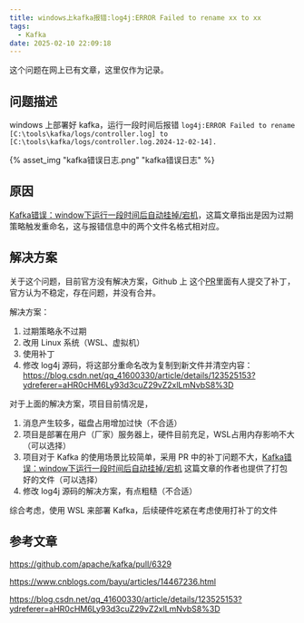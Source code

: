 ```yaml
---
title: windows上kafka报错:log4j:ERROR Failed to rename xx to xx
tags:
  - Kafka
date: 2025-02-10 22:09:18
---
```



这个问题在网上已有文章，这里仅作为记录。

## 问题描述

windows 上部署好 kafka，运行一段时间后报错 `log4j:ERROR Failed to rename [C:\tools\kafka/logs/controller.log] to [C:\tools\kafka/logs/controller.log.2024-12-02-14].`

{% asset_img "kafka错误日志.png" "kafka错误日志" %}


## 原因

[Kafka错误：window下运行一段时间后自动挂掉/宕机](https://www.cnblogs.com/bayu/articles/14467236.html)，这篇文章指出是因为过期策略触发重命名，这与报错信息中的两个文件名格式相对应。


## 解决方案

关于这个问题，目前官方没有解决方案，Github 上 这个[PR](https://github.com/apache/kafka/pull/6329)里面有人提交了补丁，官方认为不稳定，存在问题，并没有合并。

解决方案：

1. 过期策略永不过期
2. 改用 Linux 系统（WSL、虚拟机）
3. 使用补丁
4. 修改 log4j 源码，将这部分重命名改为复制到新文件并清空内容：https://blog.csdn.net/qq_41600330/article/details/123525153?ydreferer=aHR0cHM6Ly93d3cuZ29vZ2xlLmNvbS8%3D

对于上面的解决方案，项目目前情况是，

1. 消息产生较多，磁盘占用增加过快（不合适）
2. 项目是部署在用户（厂家）服务器上，硬件目前充足，WSL占用内存影响不大（可以选择）
3. 项目对于 Kafka 的使用场景比较简单，采用 PR 中的补丁问题不大，[Kafka错误：window下运行一段时间后自动挂掉/宕机](https://www.cnblogs.com/bayu/articles/14467236.html) 这篇文章的作者也提供了打包好的文件（可以选择）
4. 修改 log4j 源码的解决方案，有点粗糙（不合适）

综合考虑，使用 WSL 来部署 Kafka，后续硬件吃紧在考虑使用打补丁的文件


## 参考文章

https://github.com/apache/kafka/pull/6329

https://www.cnblogs.com/bayu/articles/14467236.html

https://blog.csdn.net/qq_41600330/article/details/123525153?ydreferer=aHR0cHM6Ly93d3cuZ29vZ2xlLmNvbS8%3D

 